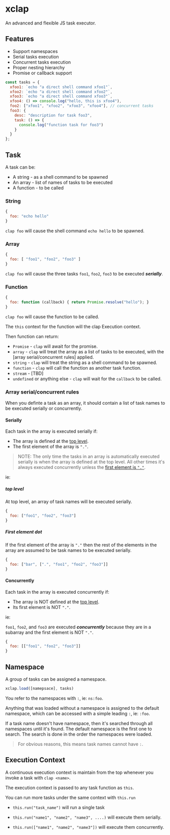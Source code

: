 # xclap

An advanced and flexible JS task executor.

## Features

-   Support namespaces
-   Serial tasks execution
-   Concurrent tasks execution
-   Proper nesting hierarchy
-   Promise or callback support

```js
const tasks = {
  xfoo1: `echo "a direct shell command xfoo1"`,
  xfoo2: `echo "a direct shell command xfoo2"`,
  xfoo3: `echo "a direct shell command xfoo3"`,
  xfoo4: () => console.log("hello, this is xfoo4"),
  foo2: ["xfoo1", "xfoo2", "xfoo3", "xfoo4"], // concurrent tasks
  foo3: {
    desc: "description for task foo3",
    task: () => {
      console.log("function task for foo3")
    }
  }
};
```

## Task

A task can be:

-   A string - as a shell command to be spawned
-   An array - list of names of tasks to be executed
-   A function - to be called

### String

```js
{
  foo: "echo hello"
}
```

`clap foo` will cause the shell command `echo hello` to be spawned.

### Array

```js
{
  foo: [ "foo1", "foo2", "foo3" ]
}
```

`clap foo` will cause the three tasks `foo1`, `foo2`, `foo3` to be executed **_serially_**.

### Function

```js
{
  foo: function (callback) { return Promise.resolve("hello"); }
}
```

`clap foo` will cause the function to be called.

The `this` context for the function will the clap Execution context.

Then function can return:

-   `Promise` - `clap` will await for the promise.
-   `array` - `clap` will treat the array as a list of tasks to be executed, with the [array serial/concurrent rules] applied.
-   `string` - `clap` will treat the string as a shell command to be spawned.
-   `function` - `clap` will call the function as another task function.
-   `stream` - [TBD]
-   `undefined` or anything else - `clap` will wait for the `callback` to be called.

### Array serial/concurrent rules

When you definte a task as an array, it should contain a list of task names to be executed serially or concurrently.

#### Serially

Each task in the array is executed serially if:

-   The array is defined at the [top level](#toplevel).
-   The first element of the array is `"."`.

> NOTE: The only time the tasks in an array is automatically executed serially is when the array is defined at the top level.
> All other times it's always executed concurrently unless the [first element is `"."`](#firstelementdot).

ie:

##### top level

At top level, an array of task names will be executed serially.

```js
{
  foo: ["foo1", "foo2", "foo3"]
}
```

##### First element dot

If the first element of the array is `"."` then the rest of the elements in the array are assumed to be task names to be executed serially.

```js
{
  foo: ["bar", [".", "foo1", "foo2", "foo3"]]
}
```

#### Concurrently

Each task in the array is executed concurrently if:

-   The array is NOT defined at the [top level](#toplevel).
-   Its first element is NOT `"."`.

ie: 

`foo1`, `foo2`, and `foo3` are executed **_concurrently_** because they are in a subarray and the first element is NOT `"."`.

```js
{
  foo: [["foo1", "foo2", "foo3"]]
}
```

## Namespace

A group of tasks can be assigned a namespace.

```js
xclap.load([namepsace], tasks)
```

You refer to the namespaces with `:`, ie: `ns:foo`.

Anything that was loaded without a namespace is assigned to the default namespace, which can be accessed with a simple leading `:`, ie: `:foo`.

If a task name doesn't have namespace, then it's searched through all namespaces until it's found.  The default namespace is the first one to search.  The search is done in the order the namespaces were loaded.

> For obvious reasons, this means task names cannot have `:`.

## Execution Context

A continuous execution context is maintain from the top whenever you invoke a task with `clap <name>`.

The execution context is passed to any task function as `this`.

You can run more tasks under the same context with `this.run`

-   `this.run("task_name")` will run a single task

-   `this.run("name1", "name2", "name3", ....)` will execute them serially.

-   `this.run(["name1", "name2", "name3"])` will execute them concurrently.
